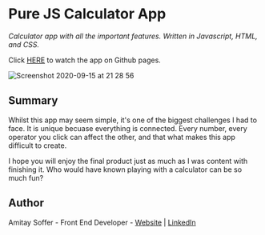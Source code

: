 # Pure JS Calculator App

*Calculator app with all the important features. Written in Javascript, HTML, and CSS.*

Click [HERE](https://amitaysoffer.github.io/calculator-app/) to watch the app on Github pages.

![Screenshot 2020-09-15 at 21 28 56](https://user-images.githubusercontent.com/31068256/93261393-8bc21c80-f79a-11ea-8fb5-36e3fcbc7395.png)


## Summary
Whilst this app may seem simple, it's one of the biggest challenges I had to face. It is unique becuase everything is connected. Every number, every operator you click can affect the other, and that what makes this app difficult to create.

I hope you will enjoy the final product just as much as I was content with finishing it. Who would have known playing with a calculator can be so much fun?

## Author
Amitay Soffer - Front End Developer - [Website](https://www.esncz.org/sites/default/files/imce/under-construction.jpg) |  [LinkedIn](https://www.linkedin.com/in/amitay-soffer-137304151/)


